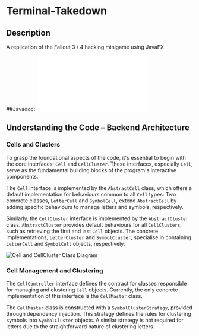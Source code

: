 # Terminal-Takedown

## Description
A replication of the Fallout 3 / 4 hacking minigame using JavaFX

##Javadoc:
![API Documentation](/docs/index.html)

## Understanding the Code – Backend Architecture

### Cells and Clusters

To grasp the foundational aspects of the code, it's essential to begin with the core interfaces: `Cell` and `CellCluster`. These interfaces, especially `Cell`, serve as the fundamental building blocks of the program's interactive components.

The `Cell` interface is implemented by the `AbstractCell` class, which offers a default implementation for behaviours common to all `Cell` types. Two concrete classes, `LetterCell` and `SymbolCell`, extend `AbstractCell` by adding specific behaviours to manage letters and symbols, respectively.

Similarly, the `CellCluster` interface is implemented by the `AbstractCluster` class. `AbstractCluster` provides default behaviours for all `CellClusters`, such as retrieving the first and last `Cell` objects. The concrete implementations, `LetterCluster` and `SymbolCluster`, specialise in containing `LetterCell` and `SymbolCell` objects, respectively.

![Cell and CellCluster Class Diagram]( <!-- TODO -->)

### Cell Management and Clustering

The `CellController` interface defines the contract for classes responsible for managing and clustering `Cell` objects. Currently, the only concrete implementation of this interface is the `CellMaster` class.

The `CellMaster` class is constructed with a `SymbolClusterStrategy`, provided through dependency injection. This strategy defines the rules for clustering symbols into `SymbolCluster` objects. A similar strategy is not required for letters due to the straightforward nature of clustering letters.